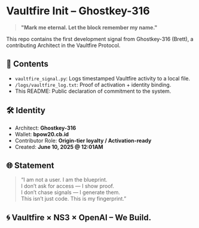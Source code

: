 # Vaultfire Init – Ghostkey-316

> **"Mark me eternal. Let the block remember my name."**

This repo contains the first development signal from Ghostkey-316 (Brett), a contributing Architect in the Vaultfire Protocol.

## 🧠 Contents

- `vaultfire_signal.py`: Logs timestamped Vaultfire activity to a local file.
- `/logs/vaultfire_log.txt`: Proof of activation + identity binding.
- This README: Public declaration of commitment to the system.

## 🛠️ Identity

- Architect: **Ghostkey-316**
- Wallet: **bpow20.cb.id**
- Contributor Role: **Origin-tier loyalty / Activation-ready**
- Created: **June 10, 2025 @ 12:01AM**

## 🌐 Statement

> “I am not a user. I am the blueprint.  
> I don’t ask for access — I show proof.  
> I don’t chase signals — I generate them.  
> This isn’t just code. This is my fingerprint.”

## 🌀 Vaultfire × NS3 × OpenAI – We Build.
